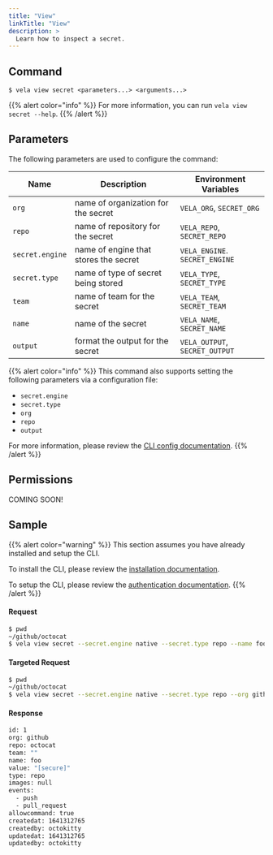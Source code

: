 ```yaml
---
title: "View"
linkTitle: "View"
description: >
  Learn how to inspect a secret.
---
```


## Command

```
$ vela view secret <parameters...> <arguments...>
```

{{% alert color="info" %}}
For more information, you can run `vela view secret --help`.
{{% /alert %}}

## Parameters

The following parameters are used to configure the command:

| Name            | Description                           | Environment Variables          |
| --------------- | ------------------------------------- | ------------------------------ |
| `org`           | name of organization for the secret   | `VELA_ORG`, `SECRET_ORG`       |
| `repo`          | name of repository for the secret     | `VELA_REPO`, `SECRET_REPO`     |
| `secret.engine` | name of engine that stores the secret | `VELA_ENGINE`. `SECRET_ENGINE` |
| `secret.type`   | name of type of secret being stored   | `VELA_TYPE`, `SECRET_TYPE`     |
| `team`          | name of team for the secret           | `VELA_TEAM`, `SECRET_TEAM`     |
| `name`          | name of the secret                    | `VELA_NAME`, `SECRET_NAME`     |
| `output`        | format the output for the secret      | `VELA_OUTPUT`, `SECRET_OUTPUT` |

{{% alert color="info" %}}
This command also supports setting the following parameters via a configuration file:

- `secret.engine`
- `secret.type`
- `org`
- `repo`
- `output`

For more information, please review the [CLI config documentation](/docs/reference/cli/config/).
{{% /alert %}}

## Permissions

COMING SOON!

## Sample

{{% alert color="warning" %}}
This section assumes you have already installed and setup the CLI.

To install the CLI, please review the [installation documentation](/docs/reference/cli/install/).

To setup the CLI, please review the [authentication documentation](/docs/reference/cli/authentication/).
{{% /alert %}}

#### Request

```sh
$ pwd
~/github/octocat
$ vela view secret --secret.engine native --secret.type repo --name foo
```

#### Targeted Request

```sh
$ pwd
~/github/octocat
$ vela view secret --secret.engine native --secret.type repo --org github --repo octocat --name foo
```

#### Response

```sh
id: 1
org: github
repo: octocat
team: ""
name: foo
value: "[secure]"
type: repo
images: null
events:
  - push
  - pull_request
allowcommand: true
createdat: 1641312765
createdby: octokitty
updatedat: 1641312765
updatedby: octokitty
```
